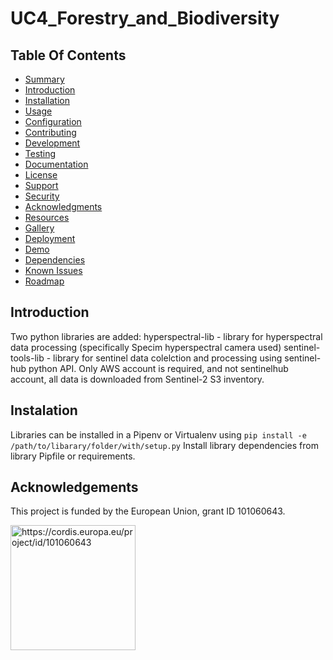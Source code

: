 # UC4_Forestry_and_Biodiversity
## Table Of Contents
- [Summary](#summary)
- [Introduction](#introduction)
- [Installation](#installation)
- [Usage](#usage)
- [Configuration](#configuration)
- [Contributing](#contributing)
- [Development](#development)
- [Testing](#testing)
- [Documentation](#documentation)
- [License](#license)
- [Support](#support)
- [Security](#security)
- [Acknowledgments](#acknowledgments)
- [Resources](#resources)
- [Gallery](#gallery)
- [Deployment](#deployment)
- [Demo](#demo)
- [Dependencies](#dependencies)
- [Known Issues](#known-issues)
- [Roadmap](#roadmap)


## Introduction
Two python libraries are added:
hyperspectral-lib - library for hyperspectral data processing (specifically Specim hyperspectral camera used)
sentinel-tools-lib - library for sentinel data colelction and processing using sentinel-hub python API. Only AWS account is required, and not sentinelhub account, all data is downloaded from Sentinel-2 S3 inventory.

## Instalation
Libraries can be installed in a Pipenv or Virtualenv using `pip install -e /path/to/libarary/folder/with/setup.py`
Install library dependencies from library Pipfile or requirements. 


## Acknowledgements
This project is funded by the European Union, grant ID 101060643.

<img src="https://rea.ec.europa.eu/sites/default/files/styles/oe_theme_medium_no_crop/public/2021-04/EN-Funded%20by%20the%20EU-POS.jpg" alt="https://cordis.europa.eu/project/id/101060643" width="200"/>
